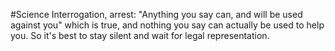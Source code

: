 #Science 
Interrogation, arrest: "Anything you say can, and will be used against you" which is true, and nothing you say can actually be used to help you. So it's best to stay silent and wait for legal representation.